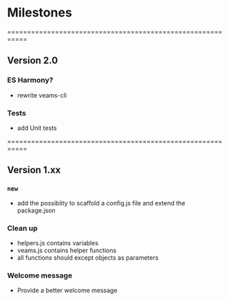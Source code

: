 # Milestones

===========================================================
## Version 2.0

### ES Harmony?
- rewrite veams-cli

### Tests
- add Unit tests

===========================================================
## Version 1.xx

### `new`
- add the possiblity to scaffold a config.js file and extend the package.json

### Clean up
- helpers.js contains variables
- veams.js contains helper functions
- all functions should except objects as parameters

### Welcome message
- Provide a better welcome message